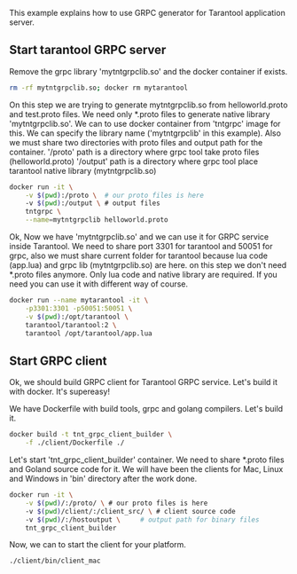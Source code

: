 This example explains how to use GRPC generator for Tarantool application server.

## Start tarantool GRPC server
Remove the grpc library 'mytntgrpclib.so' and the docker container if exists.
```sh
rm -rf mytntgrpclib.so; docker rm mytarantool
```

On this step we are trying to generate mytntgrpclib.so from helloworld.proto and test.proto files.
We need only *.proto files to generate native library 'mytntgrpclib.so'.
We can to use docker container from 'tntgrpc' image for this.
We can specify the library name ('mytntgrpclib' in this example).
Also we must share two directories with proto files and output path for the container.
'/proto' path is a directory where grpc tool take proto files (helloworld.proto)
'/output' path is a directory where grpc tool place tarantool native library (mytntgrpclib.so)
```sh
docker run -it \
    -v $(pwd):/proto \  # our proto files is here
    -v $(pwd):/output \ # output files
    tntgrpc \
    --name=mytntgrpclib helloworld.proto
```
Ok, Now we have 'mytntgrpclib.so' and we can use it for GRPC service inside Tarantool.
We need to share port 3301 for tarantool and 50051 for grpc,
also we must share current folder for tarantool because lua code (app.lua) and grpc lib (mytntgrpclib.so) are here.
on this step we don't need *.proto files anymore. Only lua code and native library are required.
If you need you can use it with different way of course.
```sh
docker run --name mytarantool -it \
    -p3301:3301 -p50051:50051 \
    -v $(pwd):/opt/tarantool \
    tarantool/tarantool:2 \
    tarantool /opt/tarantool/app.lua
```

## Start GRPC client

Ok, we should build GRPC client for Tarantool GRPC service.
Let's build it with docker. It's supereasy!

We have Dockerfile with build tools, grpc and golang compilers. Let's build it.
```sh
docker build -t tnt_grpc_client_builder \
    -f ./client/Dockerfile ./
```
Let's start 'tnt_grpc_client_builder' container.
We need to share *.proto files and Goland source code for it.
We will have been the clients for Mac, Linux and Windows in 'bin' directory after the work done.
```sh
docker run -it \
    -v $(pwd)/:/proto/ \ # our proto files is here
    -v $(pwd)/client/:/client_src/ \ # client source code
    -v $(pwd)/:/hostoutput \     # output path for binary files
    tnt_grpc_client_builder
```

Now, we can to start the client for your platform.
```sh
./client/bin/client_mac
```

